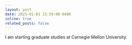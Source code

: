 ```yaml
---
layout: post
date: 2025-01-01 15:59:00-0400
inline: true
related_posts: false
---
```


I am starting graduate studies at Carnegie Mellon University.
